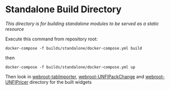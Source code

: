 # Standalone Build Directory
_This directory is for building standalone modules to be served as a static resource_

Execute this command from repository root:

`docker-compose -f builds/standalone/docker-compose.yml build`


then

`docker-compose -f builds/standalone/docker-compose.yml up`


Then look in [webroot-tabImporter](./webroot-tabImporter), [webroot-UNFIPackChange](./webroot-UNFIPackChange)  and [webroot-UNFIPricer](./webroot-UNFIPricer) directory for the built widgets

